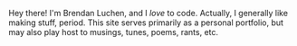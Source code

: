 Hey there! I'm Brendan Luchen, and I *love* to code. Actually, I generally like making stuff, period. This site serves primarily as a personal portfolio, but may also play host to musings, tunes, poems, rants, etc.


<div style="display:none" id="omglookatme">

*I can haz jurb?* Are you hiring? Well hey, I'm looking! [Ping me](mailto:jobs@luchenlabs.com), and let's change the world together.

</div>


